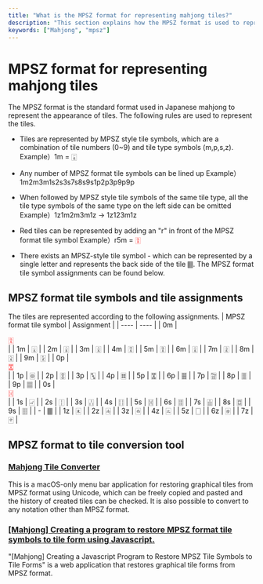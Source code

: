 ```yaml
---
title: "What is the MPSZ format for representing mahjong tiles?"
description: "This section explains how the MPSZ format is used to represent mahjong tiles."
keywords: ["Mahjong", "mpsz"]
---
```


# MPSZ format for representing mahjong tiles

The MPSZ format is the standard format used in Japanese mahjong to represent the appearance of tiles. The following rules are used to represent the tiles.
- Tiles are represented by MPSZ style tile symbols, which are a combination of tile numbers (0~9) and tile type symbols (m,p,s,z).
  Example）1m = 🀇

- Any number of MPSZ format tile symbols can be lined up
  Example）1m2m3m1s2s3s7s8s9s1p2p3p9p9p

- When followed by MPSZ style tile symbols of the same tile type, all the tile type symbols of the same type on the left side can be omitted
  Example）1z1m2m3m1z -> 1z123m1z
- Red tiles can be represented by adding an "r" in front of the MPSZ format tile symbol
  Example）r5m = <span style="color:red">🀋</span>
- There exists an MPSZ-style tile symbol - which can be represented by a single letter and represents the back side of the tile 🀫.
The MPSZ format tile symbol assignments can be found below.

## MPSZ format tile symbols and tile assignments
The tiles are represented according to the following assignments.
| MPSZ format tile symbol | Assignment |
| ---- | ---- |
| 0m | <div style="color:red">🀋</div>  |
| 1m | 🀇 |
| 2m | 🀈 |
| 3m | 🀉 |
| 4m | 🀊 |
| 5m | 🀋 |
| 6m | 🀌 |
| 7m | 🀍 |
| 8m | 🀎 |
| 9m | 🀏 |
| 0p | <div style="color:red">🀝</div> |
| 1p | 🀙 |
| 2p | 🀚 |
| 3p | 🀛 |
| 4p | 🀜 |
| 5p | 🀝 |
| 6p | 🀞 |
| 7p | 🀟 |
| 8p | 🀠 |
| 9p | 🀡 |
| 0s | <div style="color:red">🀔</div> |
| 1s | 🀐 |
| 2s | 🀑 |
| 3s | 🀒 |
| 4s | 🀓 |
| 5s | 🀔 |
| 6s | 🀕 |
| 7s | 🀖 |
| 8s | 🀗 |
| 9s | 🀘 |
| - | 🀫 |
| 1z | 🀀 |
| 2z | 🀁 |
| 3z | 🀂 |
| 4z | 🀃 |
| 5z | 🀆 |
| 6z | 🀅 |
| 7z | 🀄︎ |

## MPSZ format to tile conversion tool
### [Mahjong Tile Converter](https://apps.apple.com/app/id6470128646)
This is a macOS-only menu bar application for restoring graphical tiles from MPSZ format using Unicode, which can be freely copied and pasted and the history of created tiles can be checked. It is also possible to convert to any notation other than MPSZ format.
### [[Mahjong] Creating a program to restore MPSZ format tile symbols to tile form using Javascript.](https://mahjong.org/program_018/)
"[Mahjong] Creating a Javascript Program to Restore MPSZ Tile Symbols to Tile Forms" is a web application that restores graphical tile forms from MPSZ format.